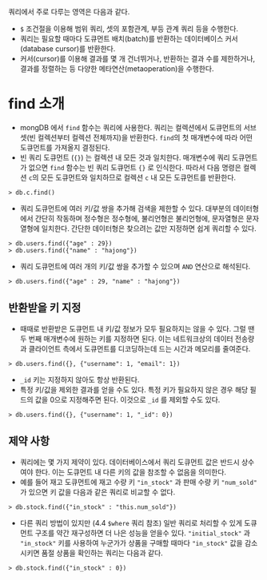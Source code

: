 쿼리에서 주로 다루는 영역은 다음과 같다.
- `$` 조건절을 이용해 범위 쿼리, 셋의 포함관계, 부등 관계 쿼리 등을 수행한다.
- 쿼리는 필요할 때마다 도큐먼트 배치(batch)를 반환하는 데이터베이스 커서(database cursor)를 반환한다.
- 커서(cursor)를 이용해 결과를 몇 개 건너뛰거나, 반환하는 결과 수를 제한하거나, 결과를 정렬하는 등 다양한 메타연산(metaoperation)을 수행한다.

# find 소개
- mongDB 에서 `find` 함수는 쿼리에 사용한다. 쿼리는 컬렉션에서 도큐먼트의 서브셋(빈 컬렉션부터 컬렉션 전체까지)을 반환한다. `find`의 첫 매개변수에 따라 어떤 도큐먼트를 가져올지 결정된다. 
- 빈 쿼리 도큐먼트 (`{}`) 는 컬렉션 내 모든 것과 일치한다. 매개변수에 쿼리 도큐먼트가 없으면 `find` 함수는 빈 쿼리 도큐먼트 `{}` 로 인식한다. 따라서 다음 명령은 컬렉션 `c`의 모든 도큐먼트와 일치하므로 컬렉션 `c` 내 모든 도큐먼트를 반환한다.
```
> db.c.find()
```
- 쿼리 도큐먼트에 여러 키/값 쌍을 추가해 검색을 제한할 수 있다. 대부분의 데이터형에서 간단히 작동하며 정수형은 정수형에, 불리언형은 불리언형에, 문자열형은 문자열형에 일치한다. 간단한  데이터형은 찾으려는 값만 지정하면 쉽게 쿼리할 수 있다.
```
> db.users.find({"age" : 29})
> db.users.find({"name" : "hajong"})
```
- 쿼리 도큐먼트에 여러 개의 키/값 쌍을 추가할 수 있으며 `AND` 연산으로 해석된다.
```
> db.users.find({"age" : 29, "name" : "hajong"})
```

## 반환받을 키 지정
- 때때로 반환받은 도큐먼트 내 키/값 정보가 모두 필요하지는 않을 수 있다. 그럴 땐 두 번째 매개변수에 원하는 키를 지정하면 된다. 이는 네트워크상의 데이터 전송량과 클라이언트 측에서 도큐먼트를 디코딩하는데 드는 시간과 메모리를 줄여준다.
```
> db.users.find({}, {"username": 1, "email": 1})
```
- `_id` 키는 지정하지 않아도 항상 반환된다.
- 특정 키/값을 제외한 결과를 얻을 수도 있다. 특정 키가 필요하지 않은 경우 해당 필드의 값을 0으로 지정해주면 된다. 이것으로 `_id` 를 제외할 수도 있다.
```
> db.users.find({}, {"username": 1, "_id": 0})
```

## 제약 사항
- 쿼리에는 몇 가지 제약이 있다. 데이터베이스에서 쿼리 도큐먼트 값은 반드시 상수여야 한다. 이는 도큐먼트 내 다른 키의 값을 참조할 수 없음을 의미한다. 
- 예를 들어 재고 도큐먼트에 재고 수량 키 `"in_stock"` 과 판매 수량 키 `"num_sold"` 가 있으면 키 값을 다음과 같은 쿼리로 비교할 수 없다.
```
> db.stock.find({"in_stock" : "this.num_sold"})
```
- 다른 쿼리 방법이 있지만 (4.4 `$where` 쿼리 참조) 일반 쿼리로 처리할 수 있게 도큐먼트 구조를 약간 재구성하면 더 나은 성능을 얻을수 있다. `"initial_stock"` 과 `"in_stock"` 키를 사용하여 누군가가 상품을 구매할 때마다 `"in_stock"` 값을 감소시키면 품절 상품을 확인하는 쿼리는 다음과 같다.
```
> db.stock.find({"in_stock" : 0})
```